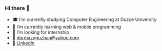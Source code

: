 ### Hi there 👋

- 🎓 I’m currently studying Computer Engineering at Duzce University
- 🌱 I’m currently learning web & mobile programming
- 🔎 I’m looking for internship
- 📧 <durmazoguzhan@yahoo.com>
- 👔 [LinkedIn](https://www.linkedin.com/in/oguzhandurmaz/)
